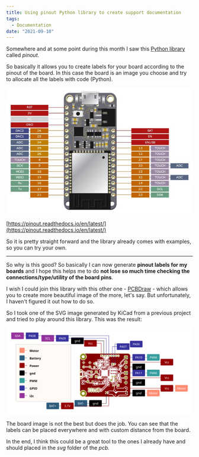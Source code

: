 ```yaml
---
title: Using pinout Python library to create support documentation
tags:
  - Documentation
date: "2021-09-10"
---
```


Somewhere and at some point during this month I saw this [Python library](https://pinout.readthedocs.io/en/latest/) called *pinout.*

So basically it allows you to create labels for your board according to the pinout of the board. In this case the board is an image you choose and try to allocate all the labels with code (Python).

![Using%20pinout%20Python%20library%20to%20create%20support%20docu%20e1cbf6a1f66743cd923bc94476f6d8b6/Untitled.png](img/pin.png)

[https://pinout.readthedocs.io/en/latest/](https://pinout.readthedocs.io/en/latest/)

So it is pretty straight forward  and the library already comes with examples, so you can try your own.

---

So why is this good? So basically I can now generate **pinout labels for my boards** and I hope this helps me to do **not lose so much time checking the connections/type/utility of the board pins**.

I wish I could join this library with this other one - [PCBDraw](https://github.com/yaqwsx/PcbDraw) - which allows you to create more beautiful image of the more, let's say. But unfortunately, I haven't figured it out how to do so.

So I took one of the SVG image generated by KiCad from a previous project and tried to play around this library. This was the result:

![Using%20pinout%20Python%20library%20to%20create%20support%20docu%20e1cbf6a1f66743cd923bc94476f6d8b6/quick_start_diagram.svg](img/quick_start_diagram.svg)

The board image is not the best but does the job. You can see that the labels can be placed everywhere and with custom distance from the board.

In the end, I think this could be a great tool to the ones I already have and should placed in the *svg* folder of the *pcb.*
